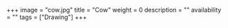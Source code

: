 +++
image = "cow.jpg"
title = "Cow"
weight = 0
description = ""
availability = ""
tags = ["Drawing"]
+++
